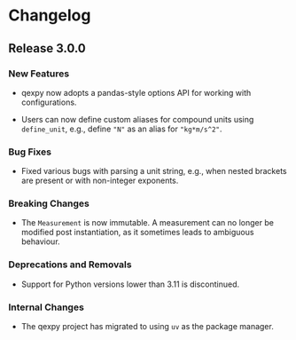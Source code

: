 # Changelog

## Release 3.0.0

### New Features

* qexpy now adopts a pandas-style options API for working with configurations.

* Users can now define custom aliases for compound units using `define_unit`,
  e.g., define ``"N"`` as an alias for ``"kg*m/s^2"``.

### Bug Fixes

* Fixed various bugs with parsing a unit string, e.g., when nested brackets are
  present or with non-integer exponents.

### Breaking Changes

* The ``Measurement`` is now immutable. A measurement can no longer be modified
  post instantiation, as it sometimes leads to ambiguous behaviour.

### Deprecations and Removals

* Support for Python versions lower than 3.11 is discontinued.

### Internal Changes

* The qexpy project has migrated to using `uv` as the package manager.
